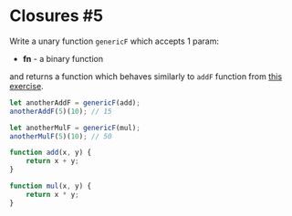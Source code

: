 # Closures #5

Write a unary function `genericF` which accepts 1 param:

-   **fn** - a binary function

and returns a function which behaves similarly to `addF` function from [this exercise](https://raw.githubusercontent.com/iampava/practice-exercises/master/javascript/closures-2).

```javascript
let anotherAddF = genericF(add);
anotherAddF(5)(10); // 15

let anotherMulF = genericF(mul);
anotherMulF(5)(10); // 50

function add(x, y) {
    return x + y;
}

function mul(x, y) {
    return x * y;
}
```
